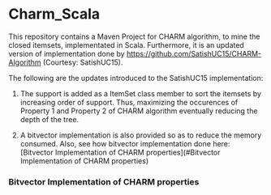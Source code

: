 # Charm_Scala

This repository contains a Maven Project for CHARM algorithm, to mine the closed itemsets, implementated in Scala. Furthermore, it is an updated version of implementation done by https://github.com/SatishUC15/CHARM-Algorithm (Courtesy: SatishUC15).

The following are the updates introduced to the SatishUC15 implementation:

1. The support is added as a ItemSet class member to sort the itemsets by increasing order of support. Thus, maximizing the occurences of Property 1 and Property 2 of CHARM algorithm eventually reducing the depth of the tree.

2. A bitvector implementation is also provided so as to reduce the memory consumed. 
    Also, see how bitvector implementation done here: 
[Bitvector Implementation of CHARM properties](#Bitvector Implementation of CHARM properties)
    
### Bitvector Implementation of CHARM properties






